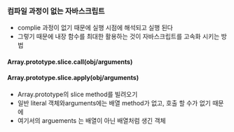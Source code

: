 ### 컴파일 과정이 없는 자바스크립트
- complie 과정이 없기 때문에 실행 시점에 해석되고 실행 된다
- 그렇기 때문에 내장 함수를 최대한 활용하는 것이 자바스크립트를 고속화 시키는 방법

#### Array.prototype.slice.call(obj/arguments)
#### Array.prototype.slice.apply(obj/arguments)
- Array.prototype의 slice method를 빌려오기
- 일반 literal 객체와arguments에는 배열 method가 없고, 호출 할 수가 없기 때문에
- 여기서의 arguements 는 배열이 아닌 배열처럼 생긴 객체